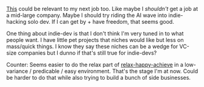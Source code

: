[This](2024-08-28_07-43-32_-0400.md) could be relevant to my next job too. Like maybe I _shouldn't_ get a job at a mid-large company. Maybe I should try riding the AI wave into indie-hacking solo dev. If I can get by + have freedom, that seems good.

One thing about indie-dev is that I don't think I'm very tuned in to what people want. I have little pet projects that niches would like but less on mass/quick things. I know they say these niches can be a wedge for VC-size companies but I dunno if that's still true for indie-devs?

Counter: Seems easier to do the relax part of [relax-happy-achieve](./relax-happy-achieve.md) in a low-variance / predicable / easy environment. That's the stage I'm at now. Could be harder to do that while also trying to build a bunch of side businesses.

[](./project-next-job-2024.md)